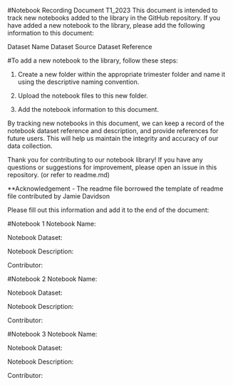 #Notebook Recording Document T1_2023
This document is intended to track new notebooks added to the library in the GitHub repository. If you have added a new notebook to the library, please add the following information to this document:

Dataset Name Dataset Source Dataset Reference

#To add a new notebook to the library, follow these steps:
1. Create a new folder within the appropriate trimester folder and name it using the descriptive naming convention.

2. Upload the notebook files to this new folder.

3. Add the notebook information to this document.

By tracking new notebooks in this document, we can keep a record of the notebook dataset reference and description, and provide references for future users. This will help us maintain the integrity and accuracy of our data collection.

Thank you for contributing to our notebook library! If you have any questions or suggestions for improvement, please open an issue in this repository. (or refer to readme.md)

**Acknowledgement - The readme file borrowed the template of readme file contributed by Jamie Davidson

Please fill out this information and add it to the end of the document:

#Notebook 1
Notebook Name:

Notebook Dataset:

Notebook Description:

Contributor:

#Notebook 2
Notebook Name:

Notebook Dataset:

Notebook Description:

Contributor:

#Notebook 3
Notebook Name:

Notebook Dataset:

Notebook Description:

Contributor:

